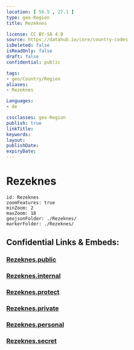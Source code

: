 ```yaml
---
location: [ 56.5 , 27.1 ] 
type: geo-Region
title: Rezeknes

license: CC BY-SA 4.0
source: https://datahub.io/core/country-codes
isDeleted: false
isReadOnly: false
draft: false
confidential: public

tags:
- geo/Country/Region
aliases:
- Rezeknes

Languages:
- de

cssclasses: geo-Region
publish: true
linkTitle: 
keywords: 
layout: 
publishDate: 
expiryDate: 
---
```


# Rezeknes

```leaflet
id: Rezeknes
zoomFeatures: true 
minZoom: 2 
maxZoom: 18
geojsonFolder: ./Rezeknes/
markerFolder: ./Rezeknes/
```


## Confidential Links & Embeds: 

### [Rezeknes.public](/_public/\Earth\Continent\Europe\Europe~North\Latvia\CountiesRezeknes.public.md) 

### [Rezeknes.internal](/_internal/\Earth\Continent\Europe\Europe~North\Latvia\CountiesRezeknes.internal.md) 

### [Rezeknes.protect](/_protect/\Earth\Continent\Europe\Europe~North\Latvia\CountiesRezeknes.protect.md) 

### [Rezeknes.private](/_private/\Earth\Continent\Europe\Europe~North\Latvia\CountiesRezeknes.private.md) 

### [Rezeknes.personal](/_personal/\Earth\Continent\Europe\Europe~North\Latvia\CountiesRezeknes.personal.md) 

### [Rezeknes.secret](/_secret/\Earth\Continent\Europe\Europe~North\Latvia\CountiesRezeknes.secret.md)

